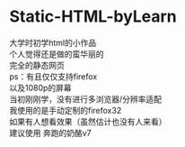 # Static-HTML-byLearn

大学时初学html的小作品  
个人觉得还是做的蛮华丽的  
完全的静态网页  
ps：有且仅仅支持firefox  
以及1080p的屏幕  
当初刚刚学，没有进行多浏览器/分辨率适配  
我使用的是手动定制的firefox32  
如果有人想看效果（虽然估计也没有人来看）  
建议使用 奔跑的奶酪v7   
